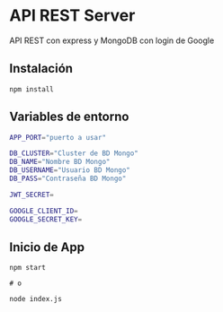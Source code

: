 # API REST Server
API REST con express y MongoDB con login de Google

## Instalación
```node
npm install
```

## Variables de entorno
```bash
APP_PORT="puerto a usar"

DB_CLUSTER="Cluster de BD Mongo"
DB_NAME="Nombre BD Mongo"
DB_USERNAME="Usuario BD Mongo"
DB_PASS="Contraseña BD Mongo"

JWT_SECRET=

GOOGLE_CLIENT_ID=
GOOGLE_SECRET_KEY=
```

## Inicio de App
```node
npm start

# o

node index.js
```